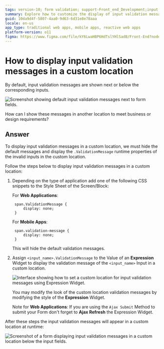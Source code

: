```yaml
---
tags: version-10; form validation; support-Front_end_Development;input; form; validation; ui; css;
summary: Explore how to customize the display of input validation messages in OutSystems 11 (O11) by relocating them from their default positions.
guid: 10da9d4f-5807-4aa0-9d63-6d31e8e78aaa
locale: en-us
app_type: traditional web apps, mobile apps, reactive web apps
platform-version: o11
figma: https://www.figma.com/file/kY6LwaHBP6HdTslYHlSadB/Front-End?node-id=844:99
---
```


# How to display input validation messages in a custom location

By default, input validation messages are shown next or below the corresponding inputs.

![Screenshot showing default input validation messages next to form fields.](images/validation-messages-00.png "Default Input Validation Messages")

How can I show these messages in another location to meet business or design requirements?

## Answer

To display input validation messages in a custom location, we must hide the default messages and display the `.ValidationMessage` runtime properties of the invalid inputs in the custom location.

Follow the steps below to display input validation messages in a custom location:

1. Depending on the type of application add one of the following CSS snippets to the Style Sheet of the Screen/Block: 

    For **Web Applications**:
    
        span.ValidationMessage {
            display: none;
        }

    For **Mobile Apps**: 

        span.validation-message {
            display: none; 
        }

    This will hide the default validation messages.

1. Assign `<input_name>.ValidationMessage` to the Value of an **Expression** Widget to display the validation message of the `<input_name>` Input in a custom location. 

    ![Interface showing how to set a custom location for input validation messages using Expression Widget.](images/validation-messages-01.png "Setting Custom Location for Validation Messages")

    You may modify the look of the custom location validation messages by modifying the style of the **Expression** Widget.

    Note for **Web Applications**: If you are using the `Ajax Submit` Method to submit your Form don't forget to **Ajax Refresh** the Expression Widget.

After these steps the input validation messages will appear in a custom location at runtime:

![Screenshot of a form displaying input validation messages in a custom location below the input fields.](images/validation-messages-02.png "Custom Location Input Validation Messages Display")